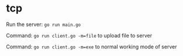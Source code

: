 # tcp

Run the server: `go run main.go`

Command: `go run client.go -m=file` to upload file to server

Command: `go run client.go -m=exe` to normal working mode of server

